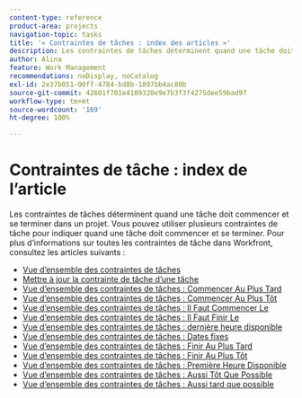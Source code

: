 ```yaml
---
content-type: reference
product-area: projects
navigation-topic: tasks
title: '« Contraintes de tâches : index des articles »'
description: Les contraintes de tâches déterminent quand une tâche doit commencer et se terminer dans un projet. Vous pouvez utiliser plusieurs contraintes de tâche pour indiquer quand une tâche doit commencer et se terminer. Pour plus d’informations sur toutes les contraintes de tâche dans Workfront, consultez les articles suivants.
author: Alina
feature: Work Management
recommendations: noDisplay, noCatalog
exl-id: 2e37b051-00ff-4784-bd8b-1897bb4ac80b
source-git-commit: 42601f701e4109320e9e7b3f3f4275dee59bad97
workflow-type: tm+mt
source-wordcount: '169'
ht-degree: 100%

---
```


# Contraintes de tâche : index de l’article

<!-- Audited: 1/2024 -->

Les contraintes de tâches déterminent quand une tâche doit commencer et se terminer dans un projet. Vous pouvez utiliser plusieurs contraintes de tâche pour indiquer quand une tâche doit commencer et se terminer. Pour plus d’informations sur toutes les contraintes de tâche dans Workfront, consultez les articles suivants :

* [Vue d’ensemble des contraintes de tâches](../../../manage-work/tasks/task-constraints/task-constraint-overview.md)
* [Mettre à jour la contrainte de tâche d’une tâche](../../../manage-work/tasks/task-constraints/update-task-constraint-of-task.md)
* [Vue d’ensemble des contraintes de tâches : Commencer Au Plus Tard](../../../manage-work/tasks/task-constraints/start-no-later-than.md)
* [Vue d’ensemble des contraintes de tâches : Commencer Au Plus Tôt](../../../manage-work/tasks/task-constraints/start-no-earlier-than.md)
* [Vue d’ensemble des contraintes de tâches : Il Faut Commencer Le](../../../manage-work/tasks/task-constraints/must-start-on.md)
* [Vue d’ensemble des contraintes de tâches : Il Faut Finir Le](../../../manage-work/tasks/task-constraints/must-finish-on.md)
* [Vue d’ensemble des contraintes de tâches : dernière heure disponible](../../../manage-work/tasks/task-constraints/latest-available-time.md)
* [Vue d’ensemble des contraintes de tâches : Dates fixes](../../../manage-work/tasks/task-constraints/fixed-dates.md)
* [Vue d’ensemble des contraintes de tâches : Finir Au Plus Tard](../../../manage-work/tasks/task-constraints/finish-no-later-than.md)
* [Vue d’ensemble des contraintes de tâches : Finir Au Plus Tôt](../../../manage-work/tasks/task-constraints/finish-no-earlier-than.md)
* [Vue d’ensemble des contraintes de tâches : Première Heure Disponible](../../../manage-work/tasks/task-constraints/earliest-available-time.md)
* [Vue d’ensemble des contraintes de tâches : Aussi Tôt Que Possible](../../../manage-work/tasks/task-constraints/as-soon-as-possible.md)
* [Vue d’ensemble des contraintes de tâches : Aussi tard que possible](../../../manage-work/tasks/task-constraints/as-late-as-possible.md)
